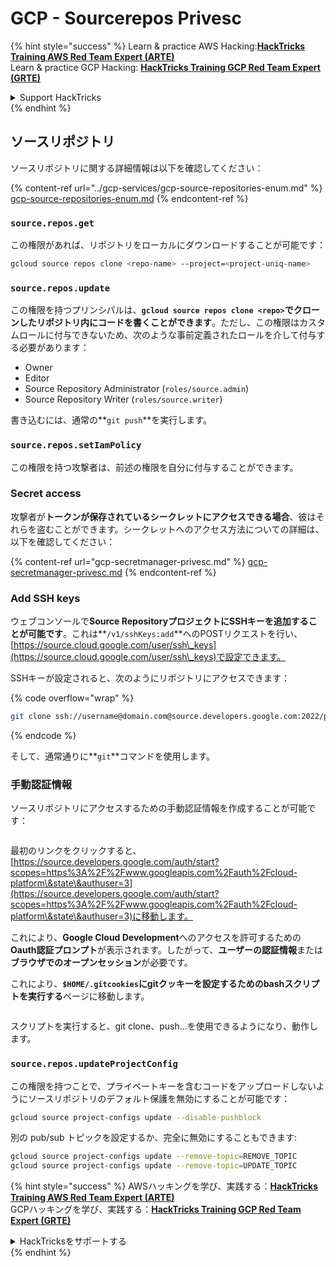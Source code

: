 # GCP - Sourcerepos Privesc

{% hint style="success" %}
Learn & practice AWS Hacking:<img src="../../../.gitbook/assets/image (1).png" alt="" data-size="line">[**HackTricks Training AWS Red Team Expert (ARTE)**](https://training.hacktricks.xyz/courses/arte)<img src="../../../.gitbook/assets/image (1).png" alt="" data-size="line">\
Learn & practice GCP Hacking: <img src="../../../.gitbook/assets/image (2).png" alt="" data-size="line">[**HackTricks Training GCP Red Team Expert (GRTE)**<img src="../../../.gitbook/assets/image (2).png" alt="" data-size="line">](https://training.hacktricks.xyz/courses/grte)

<details>

<summary>Support HackTricks</summary>

* Check the [**subscription plans**](https://github.com/sponsors/carlospolop)!
* **Join the** 💬 [**Discord group**](https://discord.gg/hRep4RUj7f) or the [**telegram group**](https://t.me/peass) or **follow** us on **Twitter** 🐦 [**@hacktricks\_live**](https://twitter.com/hacktricks\_live)**.**
* **Share hacking tricks by submitting PRs to the** [**HackTricks**](https://github.com/carlospolop/hacktricks) and [**HackTricks Cloud**](https://github.com/carlospolop/hacktricks-cloud) github repos.

</details>
{% endhint %}

## ソースリポジトリ

ソースリポジトリに関する詳細情報は以下を確認してください：

{% content-ref url="../gcp-services/gcp-source-repositories-enum.md" %}
[gcp-source-repositories-enum.md](../gcp-services/gcp-source-repositories-enum.md)
{% endcontent-ref %}

### `source.repos.get`

この権限があれば、リポジトリをローカルにダウンロードすることが可能です：
```bash
gcloud source repos clone <repo-name> --project=<project-uniq-name>
```
### `source.repos.update`

この権限を持つプリンシパルは、**`gcloud source repos clone <repo>`でクローンしたリポジトリ内にコードを書くことができます**。ただし、この権限はカスタムロールに付与できないため、次のような事前定義されたロールを介して付与する必要があります：

* Owner
* Editor
* Source Repository Administrator (`roles/source.admin`)
* Source Repository Writer (`roles/source.writer`)

書き込むには、通常の**`git push`**を実行します。

### `source.repos.setIamPolicy`

この権限を持つ攻撃者は、前述の権限を自分に付与することができます。

### Secret access

攻撃者が**トークンが保存されているシークレットにアクセスできる場合**、彼はそれらを盗むことができます。シークレットへのアクセス方法についての詳細は、以下を確認してください：

{% content-ref url="gcp-secretmanager-privesc.md" %}
[gcp-secretmanager-privesc.md](gcp-secretmanager-privesc.md)
{% endcontent-ref %}

### Add SSH keys

ウェブコンソールで**Source RepositoryプロジェクトにSSHキーを追加することが可能です**。これは**`/v1/sshKeys:add`**へのPOSTリクエストを行い、[https://source.cloud.google.com/user/ssh\_keys](https://source.cloud.google.com/user/ssh\_keys)で設定できます。

SSHキーが設定されると、次のようにリポジトリにアクセスできます：

{% code overflow="wrap" %}
```bash
git clone ssh://username@domain.com@source.developers.google.com:2022/p/<proj-name>/r/<repo-name>
```
{% endcode %}

そして、通常通りに**`git`**コマンドを使用します。

### 手動認証情報

ソースリポジトリにアクセスするための手動認証情報を作成することが可能です：

<figure><img src="../../../.gitbook/assets/image (324).png" alt=""><figcaption></figcaption></figure>

最初のリンクをクリックすると、[https://source.developers.google.com/auth/start?scopes=https%3A%2F%2Fwww.googleapis.com%2Fauth%2Fcloud-platform\&state\&authuser=3](https://source.developers.google.com/auth/start?scopes=https%3A%2F%2Fwww.googleapis.com%2Fauth%2Fcloud-platform\&state\&authuser=3)に移動します。

これにより、**Google Cloud Development**へのアクセスを許可するための**Oauth認証プロンプト**が表示されます。したがって、**ユーザーの認証情報**または**ブラウザでのオープンセッション**が必要です。

これにより、**`$HOME/.gitcookies`**にgitクッキーを設定するための**bashスクリプトを実行する**ページに移動します。

<figure><img src="../../../.gitbook/assets/image (323).png" alt=""><figcaption></figcaption></figure>

スクリプトを実行すると、git clone、push...を使用できるようになり、動作します。

### `source.repos.updateProjectConfig`

この権限を持つことで、プライベートキーを含むコードをアップロードしないようにソースリポジトリのデフォルト保護を無効にすることが可能です：
```bash
gcloud source project-configs update --disable-pushblock
```
別の pub/sub トピックを設定するか、完全に無効にすることもできます:
```bash
gcloud source project-configs update --remove-topic=REMOVE_TOPIC
gcloud source project-configs update --remove-topic=UPDATE_TOPIC
```
{% hint style="success" %}
AWSハッキングを学び、実践する：<img src="../../../.gitbook/assets/image (1).png" alt="" data-size="line">[**HackTricks Training AWS Red Team Expert (ARTE)**](https://training.hacktricks.xyz/courses/arte)<img src="../../../.gitbook/assets/image (1).png" alt="" data-size="line">\
GCPハッキングを学び、実践する：<img src="../../../.gitbook/assets/image (2).png" alt="" data-size="line">[**HackTricks Training GCP Red Team Expert (GRTE)**<img src="../../../.gitbook/assets/image (2).png" alt="" data-size="line">](https://training.hacktricks.xyz/courses/grte)

<details>

<summary>HackTricksをサポートする</summary>

* [**サブスクリプションプラン**](https://github.com/sponsors/carlospolop)を確認してください！
* **💬 [**Discordグループ**](https://discord.gg/hRep4RUj7f)または[**Telegramグループ**](https://t.me/peass)に参加するか、**Twitter** 🐦 [**@hacktricks\_live**](https://twitter.com/hacktricks\_live)**をフォローしてください。**
* **[**HackTricks**](https://github.com/carlospolop/hacktricks)および[**HackTricks Cloud**](https://github.com/carlospolop/hacktricks-cloud)のGitHubリポジトリにPRを提出してハッキングトリックを共有してください。**

</details>
{% endhint %}
